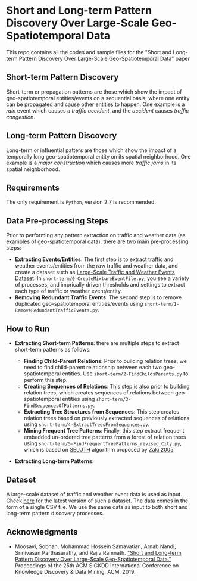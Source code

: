 # Short and Long-term Pattern Discovery Over Large-Scale Geo-Spatiotemporal Data
This repo contains all the codes and sample files for the "Short and Long-term Pattern Discovery Over Large-Scale Geo-Spatiotemporal Data" paper 

## Short-term Pattern Discovery
Short-term or propagation patterns are those which show the impact of geo-spatiotemporal entities/events on a sequential basis, where one entity can be propagated and cause other entities to happen. One example is a _rain_ event which causes a _traffic accident_, and the _accident_ causes _traffic congestion_. 

## Long-term Pattern Discovery
Long-term or influential patters are those which show the impact of a temporally long geo-spatiotemporal entity on its spatial neighborhood. One example is a _major construction_ which causes more _traffic jams_ in its spatial neighborhood. 

## Requirements 
The only requirement is ```Python```, version 2.7 is recommended.

## Data Pre-processing Steps
Prior to performing any pattern extraction on traffic and weather data (as examples of geo-spatiotemporal data), there are two main pre-processing steps: 
  * __Extracting Events/Entities__: The first step is to extract traffic and weather events/entities from the raw traffic and weather data, and create a dataset such as [Large-Scale Traffic and Weather Events Dataset](https://smoosavi.org/datasets/lstw). In ```short-term/0-CreateMixtureEventFile.py```, you see a variety of processes, and imprically driven thresholds and settings to extract each type of traffic or weather event/entity. 
  * __Removing Redundant Traffic Events__: The second step is to remove duplicated geo-spatiotemporal entities/events using ```short-term/1-RemoveRedundantTrafficEvents.py```. 
 
## How to Run
* __Extracting Short-term Patterns__: there are multiple steps to extract short-term patterns as follows:
  * __Finding Child-Parent Relations__: Prior to building relation trees, we need to find child-parent relationship between each two geo-spatiotemporal entities. Use ```short-term/2-FindChildsParents.py``` to perform this step. 
  * __Creating Sequences of Relations__: This step is also prior to building relation trees, which creates sequences of relations between geo-spatiotemporal entities using ```short-term/3-FindSequencesOfPatterns.py```. 
  * __Extracting Tree Structures from Sequences__: This step creates relation trees based on previously extracted sequences of relations using ```short-term/4-ExtractTreesFromSequences.py```. 
  * __Mining Frequent Tree Patterns__: Finally, this step extract frequent embedded un-ordered tree patterns from a forest of relation trees using ```short-term/5-FindFrequentTreePatterns_revised_City.py```, which is based on [SELUTH](http://www.cs.rpi.edu/~zaki/www-new/pmwiki.php/Software/Software#sleuth) algorithm proposed by [Zaki 2005](http://www.cs.rpi.edu/~zaki/PaperDir/FI05.pdf). 


* __Extracting Long-term Patterns__:


## Dataset
A large-scale dataset of traffic and weather event data is used as input. Check [here](https://smoosavi.org/datasets/lstw) for the latest version of such a dataset. The data comes in the form of a single CSV file. We use the same data as input to both short and long-term pattern discovery processes. 


<!-- ## Sample Results -->


## Acknowledgments 
* Moosavi, Sobhan, Mohammad Hossein Samavatian, Arnab Nandi, Srinivasan Parthasarathy, and Rajiv Ramnath. ["Short and Long-term Pattern Discovery Over Large-Scale Geo-Spatiotemporal Data."](https://arxiv.org/abs/1902.06792) Proceedings of the 25th ACM SIGKDD International Conference on Knowledge Discovery & Data Mining. ACM, 2019. 

